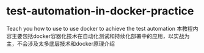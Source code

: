 # test-automation-in-docker-practice
Teach you how to use to use docker to achieve the test automation
本教程内容主要包括docker容器化技术在自动化测试和持续化部署中的应用，以实战为主，不会涉及太多底层技术和docker原理介绍